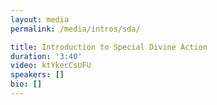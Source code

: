 ```yaml
---
layout: media
permalink: /media/intros/sda/

title: Introduction to Special Divine Action
duration: '3:40'
video: ktYkecCsUFU
speakers: []
bio: []
---
```

